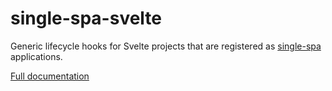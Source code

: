 # single-spa-svelte
Generic lifecycle hooks for Svelte projects that are registered as [single-spa](https://single-spa.js.org) applications.

[Full documentation](https://single-spa.js.org/docs/ecosystem-svelte.html)
